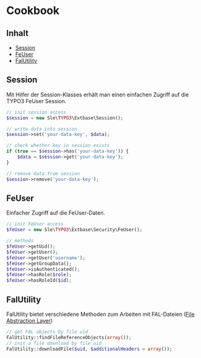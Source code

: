 # Cookbook

## Inhalt
- [Session](#Session)
- [FeUser](#FeUser)
- [FalUtility](#FalUtility)

## <a name="Session">Session</a>
Mit Hilfer der Session-Klasses erhält man einen einfachen Zugriff auf die TYPO3 FeUser Session.

```php
// init session access
$session = new Sle\TYPO3\Extbase\Session();

// write data into session
$session->set('your-data-key', $data);

// check whether key in session exists
if (true == $session->has('your-data-key')) {
	$data = $session->get('your-data-key');
}

// remove data from session
$session->remove('your-data-key');
```

## <a name="FeUser">FeUser</a>
Einfacher Zugriff auf die FeUser-Daten.

```php
// init FeUser access
$feUser = new Sle\TYPO3\Extbase\Security\FeUser();

// methods
$feUser->getUid();
$feUser->getUser();
$feUser->getUser('username');
$feUser->getGroupData();
$feUser->isAuthenticated();
$feUser->hasRole($role);
$feUser->hasRoleId($id);
```

## <a name="FalUtility">FalUtility</a>
FalUtility bietet verschiedene Methoden zum Arbeiten mit FAL-Dateien ([File Abstraction Layer](https://docs.typo3.org/typo3cms/FileAbstractionLayerReference/))


```php
// get FAL objects by file uid
FalUtility::findFileReferenceObjects(array());
// init a file download by file uid
FalUtility::downloadFile($uid, $additionalHeaders = array());
```
